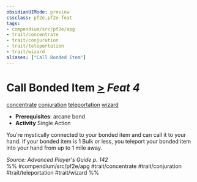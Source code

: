 ```yaml
---
obsidianUIMode: preview
cssclass: pf2e,pf2e-feat
tags:
- compendium/src/pf2e/apg
- trait/concentrate
- trait/conjuration
- trait/teleportation
- trait/wizard
aliases: ["Call Bonded Item"]
---
```

# Call Bonded Item  [>](../../rules/core-rulebook/chapter-9-playing-the-game.md#Actions "Single Action") *Feat 4*  
[concentrate](../../rules/traits/concentrate.md)  [conjuration](../../rules/traits/conjuration.md)  [teleportation](../../rules/traits/teleportation.md)  [wizard](../../rules/traits/wizard.md)  

- **Prerequisites**: arcane bond
- **Activity** Single Action

You're mystically connected to your bonded item and can call it to your hand. If your bonded item is 1 Bulk or less, you teleport your bonded item into your hand from up to 1 mile away.

*Source: Advanced Player's Guide p. 142*  
%% #compendium/src/pf2e/apg #trait/concentrate #trait/conjuration #trait/teleportation #trait/wizard %%